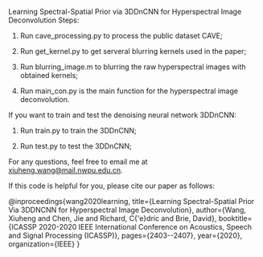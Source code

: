 Learning Spectral-Spatial Prior via 3DDnCNN for Hyperspectral Image Deconvolution
Steps:

1. Run cave_processing.py to process the public dataset CAVE;

2. Run get_kernel.py to get serveral blurring kernels used in the paper;

3. Run blurring_image.m to blurring the raw hyperspectral images with obtained kernels;

4. Run main_con.py is the main function for the hyperspectral image deconvolution.

If you want to train and test the denoising neural network 3DDnCNN:

1. Run train.py to train the 3DDnCNN; 

2. Run test.py to test the 3DDnCNN;

For any questions, feel free to email me at xiuheng.wang@mail.nwpu.edu.cn.

If this code is helpful for you, please cite our paper as follows:

@inproceedings{wang2020learning,
  title={Learning Spectral-Spatial Prior Via 3DDNCNN for Hyperspectral Image Deconvolution},
  author={Wang, Xiuheng and Chen, Jie and Richard, C{\'e}dric and Brie, David},
  booktitle={ICASSP 2020-2020 IEEE International Conference on Acoustics, Speech and Signal Processing (ICASSP)},
  pages={2403--2407},
  year={2020},
  organization={IEEE}
}
